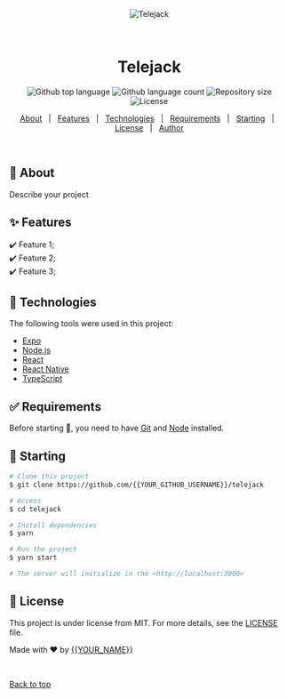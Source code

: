 <div align="center" id="top"> 
  <img src="./.github/app.gif" alt="Telejack" />

  &#xa0;

  <!-- <a href="https://telejack.netlify.app">Demo</a> -->
</div>

<h1 align="center">Telejack</h1>

<p align="center">
  <img alt="Github top language" src="https://img.shields.io/github/languages/top/{{YOUR_GITHUB_USERNAME}}/telejack?color=56BEB8">

  <img alt="Github language count" src="https://img.shields.io/github/languages/count/{{YOUR_GITHUB_USERNAME}}/telejack?color=56BEB8">

  <img alt="Repository size" src="https://img.shields.io/github/repo-size/{{YOUR_GITHUB_USERNAME}}/telejack?color=56BEB8">

  <img alt="License" src="https://img.shields.io/github/license/{{YOUR_GITHUB_USERNAME}}/telejack?color=56BEB8">

  <!-- <img alt="Github issues" src="https://img.shields.io/github/issues/{{YOUR_GITHUB_USERNAME}}/telejack?color=56BEB8" /> -->

  <!-- <img alt="Github forks" src="https://img.shields.io/github/forks/{{YOUR_GITHUB_USERNAME}}/telejack?color=56BEB8" /> -->

  <!-- <img alt="Github stars" src="https://img.shields.io/github/stars/{{YOUR_GITHUB_USERNAME}}/telejack?color=56BEB8" /> -->
</p>

<!-- Status -->

<!-- <h4 align="center"> 
	🚧  Telejack 🚀 Under construction...  🚧
</h4> 

<hr> -->

<p align="center">
  <a href="#dart-about">About</a> &#xa0; | &#xa0; 
  <a href="#sparkles-features">Features</a> &#xa0; | &#xa0;
  <a href="#rocket-technologies">Technologies</a> &#xa0; | &#xa0;
  <a href="#white_check_mark-requirements">Requirements</a> &#xa0; | &#xa0;
  <a href="#checkered_flag-starting">Starting</a> &#xa0; | &#xa0;
  <a href="#memo-license">License</a> &#xa0; | &#xa0;
  <a href="https://github.com/{{YOUR_GITHUB_USERNAME}}" target="_blank">Author</a>
</p>

<br>

## :dart: About ##

Describe your project

## :sparkles: Features ##

:heavy_check_mark: Feature 1;\
:heavy_check_mark: Feature 2;\
:heavy_check_mark: Feature 3;

## :rocket: Technologies ##

The following tools were used in this project:

- [Expo](https://expo.io/)
- [Node.js](https://nodejs.org/en/)
- [React](https://pt-br.reactjs.org/)
- [React Native](https://reactnative.dev/)
- [TypeScript](https://www.typescriptlang.org/)

## :white_check_mark: Requirements ##

Before starting :checkered_flag:, you need to have [Git](https://git-scm.com) and [Node](https://nodejs.org/en/) installed.

## :checkered_flag: Starting ##

```bash
# Clone this project
$ git clone https://github.com/{{YOUR_GITHUB_USERNAME}}/telejack

# Access
$ cd telejack

# Install dependencies
$ yarn

# Run the project
$ yarn start

# The server will initialize in the <http://localhost:3000>
```

## :memo: License ##

This project is under license from MIT. For more details, see the [LICENSE](LICENSE.md) file.


Made with :heart: by <a href="https://github.com/{{YOUR_GITHUB_USERNAME}}" target="_blank">{{YOUR_NAME}}</a>

&#xa0;

<a href="#top">Back to top</a>
